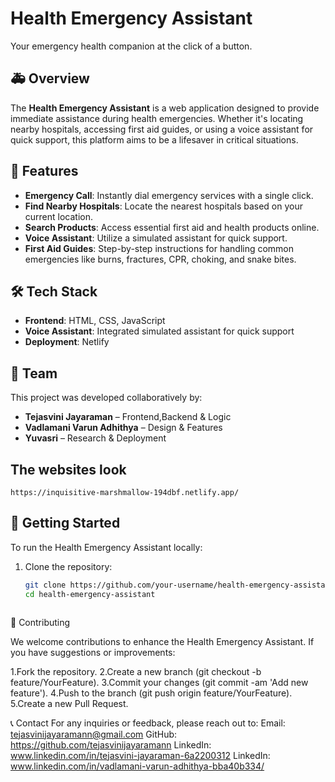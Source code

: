 # Health Emergency Assistant
Your emergency health companion at the click of a button.

## 🚑 Overview

The **Health Emergency Assistant** is a web application designed to provide immediate assistance during health emergencies. Whether it's locating nearby hospitals, accessing first aid guides, or using a voice assistant for quick support, this platform aims to be a lifesaver in critical situations.

## 🔧 Features

- **Emergency Call**: Instantly dial emergency services with a single click.
- **Find Nearby Hospitals**: Locate the nearest hospitals based on your current location.
- **Search Products**: Access essential first aid and health products online.
- **Voice Assistant**: Utilize a simulated assistant for quick support.
- **First Aid Guides**: Step-by-step instructions for handling common emergencies like burns, fractures, CPR, choking, and snake bites.

## 🛠️ Tech Stack

- **Frontend**: HTML, CSS, JavaScript
- **Voice Assistant**: Integrated simulated assistant for quick support
- **Deployment**: Netlify

## 👥 Team
This project was developed collaboratively by:

- **Tejasvini Jayaraman** – Frontend,Backend & Logic
- **Vadlamani Varun Adhithya** – Design & Features
- **Yuvasri** – Research & Deployment

## The websites look
    https://inquisitive-marshmallow-194dbf.netlify.app/


## 🚀 Getting Started

To run the Health Emergency Assistant locally:

1. Clone the repository:
   ```bash
   git clone https://github.com/your-username/health-emergency-assistant.git
   cd health-emergency-assistant



🤝 Contributing

We welcome contributions to enhance the Health Emergency Assistant. If you have suggestions or improvements:

1.Fork the repository.
2.Create a new branch (git checkout -b feature/YourFeature).
3.Commit your changes (git commit -am 'Add new feature').
4.Push to the branch (git push origin feature/YourFeature).
5.Create a new Pull Request.

📞 Contact
For any inquiries or feedback, please reach out to:
Email: tejasvinijayaramann@gmail.com
GitHub: https://github.com/tejasvinijayaramann
LinkedIn: www.linkedin.com/in/tejasvini-jayaraman-6a2200312
LinkedIn: www.linkedin.com/in/vadlamani-varun-adhithya-bba40b334/
